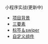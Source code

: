 小程序实战(更新中)

- [项目背景](wx_home/background.md)
- [三要素](wx_home/wxml.md)
- [标签＆swiper](wx_home/swiper.md)
- [自定义组件](wx_home/components.md)



